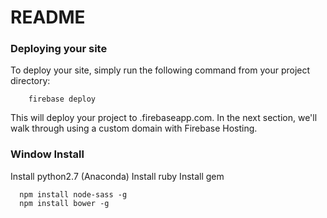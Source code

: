 # README

### Deploying your site

To deploy your site, simply run the following command from your project directory:

```
    firebase deploy
```

This will deploy your project to <YOUR-FIREBASE-APP>.firebaseapp.com. In the next section, we'll walk through using a custom domain with Firebase Hosting.


### Window Install

Install python2.7 (Anaconda)
Install ruby
Install gem

```
  npm install node-sass -g
  npm install bower -g
```
